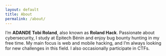 ```yaml
---
layout: default
title: About
permalink: /about/
---
```


I’m **ADANDE Tobi Roland**, also known as **Roland Hack**.
 Passionate about cybersecurity, I study at Epitech Bénin and enjoy bug bounty hunting in my free time. My main focus is web and mobile hacking, and I’m always looking for new challenges in this field.
I also occasionally participate in CTFs.
